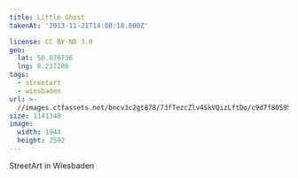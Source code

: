 ```yaml
---
title: Little Ghost
takenAt: '2013-11-21T14:08:18.000Z'

license: CC BY-ND 3.0
geo:
  lat: 50.076736
  lng: 8.237286
tags:
  - streetart
  - wiesbaden
url: >-
  //images.ctfassets.net/bncv3c2gt878/73fTezcZlv4SkVQizLftDo/c9d7f80595f4729a1016060658e3880b/little-ghost_10979684084_o
size: 1141348
image:
  width: 1944
  height: 2592
---
```


StreetArt in Wiesbaden
